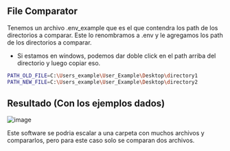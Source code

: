 ## File Comparator

Tenemos un archivo .env_example que es el que contendra los path de los directorios a comparar. Este lo renombramos a .env y le agregamos los path de los directorios a comparar.

- Si estamos en windows, podemos dar doble click en el path arriba del directorio y luego copiar eso.

```bash
PATH_OLD_FILE=C:\Users_example\User_Example\Desktop\directory1
PATH_NEW_FILE=C:\Users_example\User_Example\Desktop\directory2
```

## Resultado (Con los ejemplos dados)

![image](https://github.com/Fabian-Martinez-Rincon/modify-SQL/assets/55964635/1dfc8b21-bf12-4851-a74a-03c25a625828)

Este software se podria escalar a una carpeta con muchos archivos y compararlos, pero para este caso solo se comparan dos archivos.